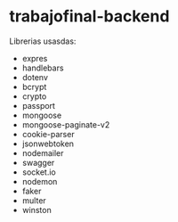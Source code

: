 # trabajofinal-backend

Librerias usasdas:
- expres
- handlebars
- dotenv
- bcrypt
- crypto
- passport
- mongoose
- mongoose-paginate-v2
- cookie-parser
- jsonwebtoken
- nodemailer
- swagger
- socket.io
- nodemon
- faker
- multer
- winston
##
